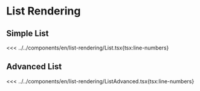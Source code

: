 # List Rendering

<script setup >
import Demo from '../../components/tools/Demo.vue'
import { List } from '../../components/en/list-rendering/List.tsx'
import { List as ListAdvanced } from '../../components/en/list-rendering/ListAdvanced.tsx'
</script>

## Simple List

<<< ../../components/en/list-rendering/List.tsx{tsx:line-numbers}

<Demo  :is="List" />

## Advanced List

<<< ../../components/en/list-rendering/ListAdvanced.tsx{tsx:line-numbers}

<Demo  :is="ListAdvanced" />
